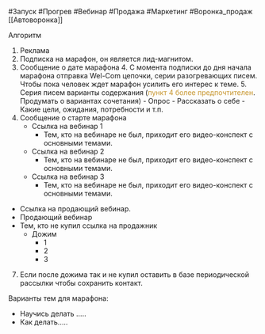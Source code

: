 #Запуск #Прогрев #Вебинар #Продажа #Маркетинг #Воронка_продаж
[[Автоворонка]]

Алгоритм
1. Реклама
2. Подписка на марафон, он является лид-магнитом.
3. Сообщение о дате марафона
	4. С момента подписки до дня начала марафона отправка Wel-Com цепочки, серии разогревающих писем. Чтобы пока человек ждет марафон усилить его интерес к теме.
	5. Серия писем варианты содержания (<span style='color:#c7952b'>пункт 4 более предпочтителен</span>. Продумать о вариантах сочетания)
		- Опрос
		- Рассказать о себе
		- Какие цели, ожидания, потребности и т.п.
6. Сообщение о старте марафона
	- Ссылка на вебинар 1
		- Тем, кто на вебинаре не был, приходит его видео-конспект с основными темами.
	- Ссылка на вебинар 2
		-  Тем, кто на вебинаре не был, приходит его видео-конспект с основными темами.
	- Ссылка на вебинар 3
		-  Тем, кто на вебинаре не был, приходит его видео-конспект с основными темами.
- Ссылка на продающий вебинар.
- Продающий вебинар
- Тем, кто не купил ссылка на продажник
	- Дожим
		- 1
		- 2
		- 3
7. Если после дожима так и не купил оставить в базе периодической рассылки чтобы сохранить контакт.


Варианты тем для марафона:
- Научись делать .....
- Как делать.....

